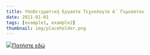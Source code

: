```yaml
---
title: Υποδειγματική Εργασία Τεχνολογία Α΄ Γυμνασίου
date: 2011-01-01
tags: [example1, example2]
thumbnail: img/placeholder.png
---
```

![](http://www.cyclist.gr/upldx/Image/blog/products/tuareg.jpg)[Πατήστε εδώ](https://www.dropbox.com/s/l9fymaghe08f3p6/%CE%A0%CE%9F%CE%94%CE%97%CE%9B%CE%91%CE%A4%CE%9F%202.doc)
